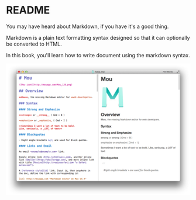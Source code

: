 # README

You may have heard about Markdown, if you have it's a good thing.

Markdown is a plain text formatting syntax designed so that it can optionally be converted to HTML.

In this book, you'll learn how to write document using the markdown syntax.

![Example of markdown with associated output document on the right](../.gitbook/assets/preview.png)

